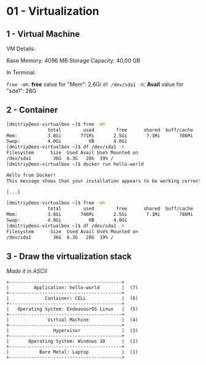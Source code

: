 # 01 - Virtualization

## 1 - Virtual Machine

VM Details:

Base Memory: 4096 MB
Storage Capacity: 40,00 GB

In Terminal:

`free -mh`:
**free** value for "Mem": 2.6Gi
`df /dev/sda1 -h`:
**Avail** value for "sda1": 28G

## 2 - Container

```bash
[dmitriy@eos-virtualbox ~]$ free -mh
               total        used        free      shared  buff/cache   available
Mem:           3.8Gi       771Mi       2.5Gi       7.1Mi       786Mi       3.1Gi
Swap:          4.0Gi          0B       4.0Gi
[dmitriy@eos-virtualbox ~]$ df /dev/sda1 -h
Filesystem      Size  Used Avail Use% Mounted on
/dev/sda1        36G  6.3G   28G  19% /
[dmitriy@eos-virtualbox ~]$ docker run hello-world

Hello from Docker!
This message shows that your installation appears to be working correctly.

[...]

[dmitriy@eos-virtualbox ~]$ free -mh
               total        used        free      shared  buff/cache   available
Mem:           3.8Gi       746Mi       2.5Gi       7.1Mi       786Mi       3.1Gi
Swap:          4.0Gi          0B       4.0Gi
[dmitriy@eos-virtualbox ~]$ df /dev/sda1 -h
Filesystem      Size  Used Avail Use% Mounted on
/dev/sda1        36G  6.3G   28G  19% /
```

## 3 - Draw the virtualization stack

*Made it in ASCII*

```
+-----------------------------------------+
|         Application: hello-world        |  (7)
+-----------------------------------------+
|             Container: CELL             |  (6)
+-----------------------------------------+
|   Operating System: EndeavourOS Linux   |  (5)
+-----------------------------------------+
|              Virtual Machine            |  (4)
+-----------------------------------------+
|                Hypervisor               |  (3)
+-----------------------------------------+
|       Operating System: Windows 10      |  (2)
+-----------------------------------------+
|           Bare Metal: Laptop            |  (1)
+-----------------------------------------+
```